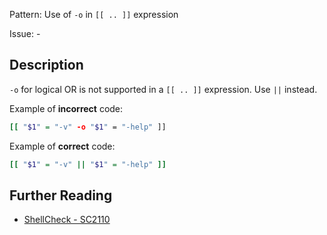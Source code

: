 Pattern: Use of `-o` in `[[ .. ]]` expression

Issue: -

## Description

`-o` for logical OR is not supported in a `[[ .. ]]` expression. Use `||` instead.

Example of **incorrect** code:

```sh
[[ "$1" = "-v" -o "$1" = "-help" ]]
```

Example of **correct** code:

```sh
[[ "$1" = "-v" || "$1" = "-help" ]]
```

## Further Reading

* [ShellCheck - SC2110](https://github.com/koalaman/shellcheck/wiki/SC2110)
